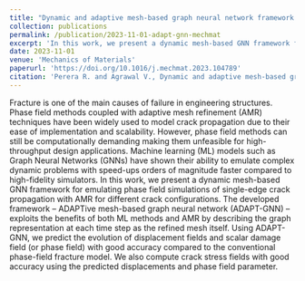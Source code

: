 ```yaml
---
title: "Dynamic and adaptive mesh-based graph neural network framework for simulating displacement and crack fields in phase field models"
collection: publications
permalink: /publication/2023-11-01-adapt-gnn-mechmat
excerpt: 'In this work, we present a dynamic mesh-based GNN framework for emulating phase field simulations of single-edge crack propagation with AMR for different crack configurations.'
date: 2023-11-01
venue: 'Mechanics of Materials'
paperurl: 'https://doi.org/10.1016/j.mechmat.2023.104789'
citation: 'Perera R. and Agrawal V., Dynamic and adaptive mesh-based graph neural network framework for simulating displacement and crack fields in phase field models, <i>Mechanics of Materials</i> <b>186</b> (2023), 104789.'
---
```


Fracture is one of the main causes of failure in engineering structures. Phase field methods coupled with adaptive mesh refinement (AMR) techniques have been widely used to model crack propagation due to their ease of implementation and scalability. However, phase field methods can still be computationally demanding making them unfeasible for high-throughput design applications. Machine learning (ML) models such as Graph Neural Networks (GNNs) have shown their ability to emulate complex dynamic problems with speed-ups orders of magnitude faster compared to high-fidelity simulators. In this work, we present a dynamic mesh-based GNN framework for emulating phase field simulations of single-edge crack propagation with AMR for different crack configurations. The developed framework – ADAPTive mesh-based graph neural network (ADAPT-GNN) – exploits the benefits of both ML methods and AMR by describing the graph representation at each time step as the refined mesh itself. Using ADAPT-GNN, we predict the evolution of displacement fields and scalar damage field (or phase field) with good accuracy compared to the conventional phase-field fracture model. We also compute crack stress fields with good accuracy using the predicted displacements and phase field parameter.
